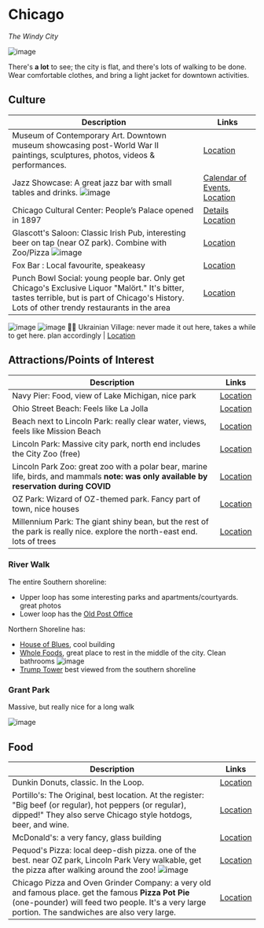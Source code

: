 # Chicago
*The Windy City*

![image](https://github.com/ezhik1/chicago/assets/7957887/ed2d5f79-8085-4c99-9ce2-179740d24d28)

There's **a lot** to see; the city is flat, and there's lots of walking to be done. Wear comfortable clothes, and bring a light jacket for downtown activities.

## Culture

|Description|Links|
|---|---|
Museum of Contemporary Art. Downtown museum showcasing post-World War II paintings, sculptures, photos, videos & performances. | [Location](https://maps.app.goo.gl/RGstt556DpP643Z26)
Jazz Showcase: A great jazz bar with small tables and drinks. ![image](https://github.com/ezhik1/chicago/assets/7957887/9356db5a-0278-4e9a-aae4-becd9b2b3f3d)| [Calendar of Events](https://www.jazzshowcase.com/calendar), [Location](https://maps.app.goo.gl/JnpxYnsiQL4fuBAy8)
Chicago Cultural Center: People’s Palace opened in 1897 | [Details](https://www.choosechicago.com/articles/museums-art/chicago-cultural-center/) [Location](https://maps.app.goo.gl/ENneRbPAFxvAS7fs8) 
Glascott's Saloon: Classic Irish Pub, interesting beer on tap (near OZ park). Combine with Zoo/Pizza ![image](https://github.com/ezhik1/chicago/assets/7957887/077613ec-6be2-46ba-86c3-d8aea4217c45)|[Location](https://maps.app.goo.gl/jauNDvD1Ups2yBsz9)
Fox Bar : Local favourite, speakeasy | [Location](https://maps.app.goo.gl/ab8CYCp5vCv3TjT26)
Punch Bowl Social: young people bar. Only get Chicago's Exclusive Liquor "Malört." It's bitter, tastes terrible, but is part of Chicago's History. Lots of other trendy restaurants in the area | [Location](https://maps.app.goo.gl/qA5xhv5K2H2o5K9z5)
![image](https://github.com/ezhik1/chicago/assets/7957887/00f824f7-b644-49cd-9daa-0beaa5d6a7f9) ![image](https://github.com/ezhik1/chicago/assets/7957887/baaef5c7-ad4b-4741-8d6f-43971fefd01d)
💙💛 Ukrainian Village: never made it out here, takes a while to get here. plan accordingly | [Location](https://maps.app.goo.gl/bAsYoPuKMoSUS6H58)

## Attractions/Points of Interest

|Description|Links|
|---|---|
Navy Pier: Food, view of Lake Michigan, nice park | [Location](https://maps.app.goo.gl/BtqE4miUQubDtedTA)
Ohio Street Beach: Feels like La Jolla | [Location](https://maps.app.goo.gl/DzucVmyPS7nk3Wdf8)
Beach next to Lincoln Park: really clear water, views, feels like Mission Beach | [Location](https://maps.app.goo.gl/m6xfs8XfkKgbhWq58)
Lincoln Park: Massive city park, north end includes the City Zoo (free) | [Location](https://maps.app.goo.gl/8nnR4XYwUDMLeCiH6)
Lincoln Park Zoo: great zoo with a polar bear, marine life, birds, and mammals **note: was only available by reservation during COVID** | [Location](https://maps.app.goo.gl/MPcZczYNY365dFNw7)
OZ Park: Wizard of OZ-themed park. Fancy part of town, nice houses | [Location](https://maps.app.goo.gl/W69yVxZYpVLsA6sMA)
Millennium Park: The giant shiny bean, but the rest of the park is really nice. explore the north-east end. lots of trees | [Location](https://maps.app.goo.gl/DFyf391t523wABaG8)

### River Walk
The entire Southern shoreline:
- Upper loop has some interesting parks and apartments/courtyards. great photos
- Lower loop has the [Old Post Office](https://maps.app.goo.gl/jMqhdKh9g7xLexvD8)

Northern Shoreline has:
- [House of Blues](https://maps.app.goo.gl/vENPe8MgcyHMszxR6), cool building
- [Whole Foods](https://maps.app.goo.gl/Xrz3ScMxrXwJm6gp9), great place to rest in the middle of the city. Clean bathrooms
![image](https://github.com/ezhik1/chicago/assets/7957887/68b06ee0-8619-4313-8e4b-3b1392e69141)
- [Trump Tower](https://maps.app.goo.gl/SgKjkofejBP75Az67) best viewed from the southern shoreline

### Grant Park
Massive, but really nice for a long walk

![image](https://github.com/ezhik1/chicago/assets/7957887/8df02748-f659-47de-8722-dab893d1159d)


## Food
|Description|Links|
|---|---|
Dunkin Donuts, classic. In the Loop. | [Location](https://maps.app.goo.gl/HNRqP77Mk3Rc7WsE9)
Portillo's: The Original, best location. At the register: "Big beef (or regular), hot peppers (or regular), dipped!" They also serve Chicago style hotdogs, beer, and wine. | [Location](https://maps.app.goo.gl/PaWdbShiuSsKKSfQ6)
McDonald's: a very fancy, glass building | [Location](https://maps.app.goo.gl/vMBkBj1K7UjNTHcW9)
Pequod's Pizza: local deep-dish pizza. one of the best. near OZ park, Lincoln Park  Very walkable, get the pizza after walking around the zoo! ![image](https://github.com/ezhik1/chicago/assets/7957887/9159709e-41ae-4a65-94f8-da00080113b7) | [Location](https://maps.app.goo.gl/ETa8cUcd5cP7yxpT9)
Chicago Pizza and Oven Grinder Company: a very old and famous place. get the famous **Pizza Pot Pie** (one-pounder) will feed two people. It's a very large portion. The sandwiches are also very large. | [Location](https://maps.app.goo.gl/9wEg1MRqXPUUhn6P7)


